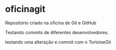 # oficinagit
Repositório criado na oficina de Git e GitHub

Testando commits de diferentes desenvolvedores.

testando uma alteração e commit com o TortoiseGit
